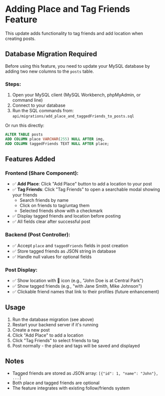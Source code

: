 # Adding Place and Tag Friends Feature

This update adds functionality to tag friends and add location when creating posts.

## Database Migration Required

Before using this feature, you need to update your MySQL database by adding two new columns to the `posts` table.

### Steps:

1. Open your MySQL client (MySQL Workbench, phpMyAdmin, or command line)
2. Connect to your database
3. Run the SQL commands from: `api/migrations/add_place_and_taggedFriends_to_posts.sql`

Or run this directly:

```sql
ALTER TABLE posts 
ADD COLUMN place VARCHAR(255) NULL AFTER img,
ADD COLUMN taggedFriends TEXT NULL AFTER place;
```

## Features Added

### Frontend (Share Component):
- ✅ **Add Place**: Click "Add Place" button to add a location to your post
- ✅ **Tag Friends**: Click "Tag Friends" to open a searchable modal showing your friends
  - Search friends by name
  - Click on friends to tag/untag them
  - Selected friends show with a checkmark
- ✅ Display tagged friends and location before posting
- ✅ All fields clear after successful post

### Backend (Post Controller):
- ✅ Accept `place` and `taggedFriends` fields in post creation
- ✅ Store tagged friends as JSON string in database
- ✅ Handle null values for optional fields

### Post Display:
- ✅ Show location with 📍 icon (e.g., "John Doe is at Central Park")
- ✅ Show tagged friends (e.g., "with Jane Smith, Mike Johnson")
- ✅ Clickable friend names that link to their profiles (future enhancement)

## Usage

1. Run the database migration (see above)
2. Restart your backend server if it's running
3. Create a new post
4. Click "Add Place" to add a location
5. Click "Tag Friends" to select friends to tag
6. Post normally - the place and tags will be saved and displayed

## Notes

- Tagged friends are stored as JSON array: `[{"id": 1, "name": "John"}, ...]`
- Both place and tagged friends are optional
- The feature integrates with existing follow/friends system
